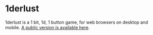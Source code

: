 # 1derlust

1derlust is a 1 bit, 1d, 1 button game, for web browsers on desktop and mobile. [A public version is available here](https://bobbyjack.me/1derlust).